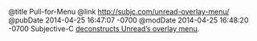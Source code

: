 @title Pull-for-Menu
@link http://subjc.com/unread-overlay-menu/
@pubDate 2014-04-25 16:47:07 -0700
@modDate 2014-04-25 16:48:20 -0700
Subjective-C [deconstructs Unread’s overlay menu](http://subjc.com/unread-overlay-menu/).
